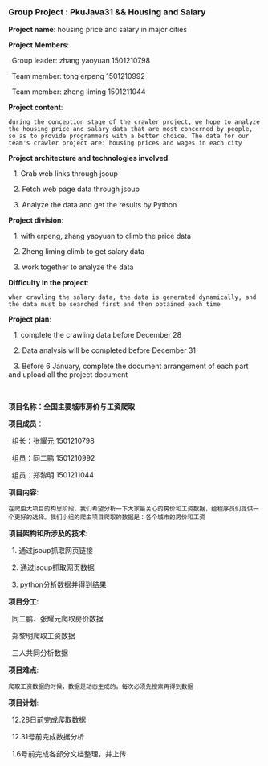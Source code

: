 ### Group Project : PkuJava31 && Housing and Salary


**Project name**: housing price and salary in major cities

**Project Members**:

&ensp;Group leader: zhang yaoyuan 1501210798 

&ensp;Team member: tong erpeng 1501210992  

&ensp;Team member: zheng liming 1501211044


**Project content**: 

`during the conception stage of the crawler project, we hope to analyze the housing price and salary data that are most concerned by people, so as to provide programmers with a better choice. The data for our team's crawler project are: housing prices and wages in each city`



**Project architecture and technologies involved**:

&ensp; 1. Grab web links through jsoup

&ensp; 2. Fetch web page data through jsoup

&ensp; 3. Analyze the data and get the results by Python


**Project division**: 

&ensp; 1. with erpeng, zhang yaoyuan to climb the price data

&ensp; 2. Zheng liming climb to get salary data

&ensp; 3. work together to analyze the data



**Difficulty in the project**: 

`when crawling the salary data, the data is generated dynamically, and the data must be searched first and then obtained each time`



**Project plan**: 

&ensp; 1. complete the crawling data before December 28

&ensp; 2. Data analysis will be completed before December 31

&ensp; 3. Before 6 January, complete the document arrangement of each part and upload all the project document


&ensp;
&ensp;
&ensp;&ensp;
&ensp;




**项目名称：全国主要城市房价与工资爬取**

**项目成员**：

&ensp;组长：张耀元 1501210798 

&ensp;组员：同二鹏 1501210992 

&ensp;组员：郑黎明 1501211044 


**项目内容**: 

`在爬虫大项目的构思阶段，我们希望分析一下大家最关心的房价和工资数据，给程序员们提供一个更好的选择。我们小组的爬虫项目爬取的数据是：各个城市的房价和工资`


**项目架构和所涉及的技术**:

&ensp;1. 通过jsoup抓取网页链接  

&ensp;2. 通过jsoup抓取网页数据

&ensp;3. python分析数据并得到结果

          
**项目分工**:

&ensp;同二鹏、张耀元爬取房价数据 

&ensp;郑黎明爬取工资数据

&ensp;三人共同分析数据



**项目难点**: 

`爬取工资数据的时候，数据是动态生成的，每次必须先搜索再得到数据`


**项目计划**:

&ensp;12.28日前完成爬取数据

&ensp;12.31号前完成数据分析

&ensp;1.6号前完成各部分文档整理，并上传
         
         

